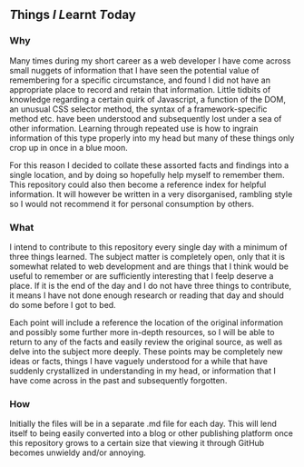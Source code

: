 ## *T*hings *I* *L*earnt *T*oday

### Why  

Many times during my short career as a web developer I have come across small nuggets of information that I have seen the potential value of remembering for a specific circumstance, and found I did not have an appropriate place to record and retain that information. Little tidbits of knowledge regarding a certain quirk of Javascript, a function of the DOM, an unusual CSS selector method, the syntax of a framework-specific method etc. have been understood and subsequently lost under a sea of other information. Learning through repeated use is how to ingrain information of this type properly into my head but many of these things only crop up in once in a blue moon.  

For this reason I decided to collate these assorted facts and findings into a single location, and by doing so hopefully help myself to remember them. This repository could also then become a reference index for helpful information. It will however be written in a very disorganised, rambling style so I would not recommend it for personal consumption by others.  


### What  

I intend to contribute to this repository every single day with a minimum of three things learned. The subject matter is completely open, only that it is somewhat related to web development and are things that I think would be useful to remember or are sufficiently interesting that I feelp deserve a place. If it is the end of the day and I do not have three things to contribute, it means I have not done enough research or reading that day and should do some before I got to bed.  

Each point will include a reference the location of the original information and possibly some further more in-depth resources, so I will be able to return to any of the facts and easily review the original source, as well as delve into the subject more deeply. These points may be completely new ideas or facts, things I have vaguely understood for a while that have suddenly crystallized in understanding in my head, or information that I have come across in the past and subsequently forgotten.  


### How  

Initially the files will be in a separate .md file for each day. This will lend itself to being easily converted into a blog or other publishing platform once this repository grows to a certain size that viewing it through GitHub becomes unwieldy and/or annoying.
